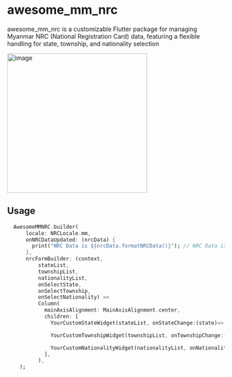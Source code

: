 # awesome_mm_nrc

awesome_mm_nrc is a customizable Flutter package for managing Myanmar NRC (National Registration
Card) data, featuring a flexible handling for state, township, and nationality selection

<img width="324" alt="image" src="https://github.com/user-attachments/assets/f8d55d09-390b-4a36-9bb6-ee71382a7218">

## Usage

```dart
  AwesomeMMNRC.builder(
      locale: NRCLocale.mm,
      onNRCDataUpdated: (nrcData) {
        print("NRC Data is ${nrcData.formatNRCData()}"); // NRC Data is ၇/ညလပ(နိုင်)
      },
      nrcFormBuilder: (context,
          stateList,
          townshipList,
          nationalityList,
          onSelectState,
          onSelectTownship,
          onSelectNationality) =>
          Column(
            mainAxisAlignment: MainAxisAlignment.center,
            children: [
              YourCustomStateWidget(stateList, onStateChange:(state)=> onSelectState.call(state)),

              YourCustomTownshipWidget(townshipList, onTownshipChange:(township)=> onSelectTownship.call(township)),

              YourCustomNationalityWidget(nationalityList, onNationalityChange: (nationality) => onSelectNationality.call(nationality))
            ],
          ),
    );
```



